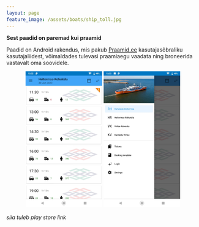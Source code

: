 ```yaml
---
layout: page
feature_image: /assets/boats/ship_toll.jpg
---
```

**Sest paadid on paremad kui praamid**

Paadid on Android rakendus, mis pakub [Praamid.ee](https://praamid.ee) kasutajasõbraliku kasutajaliidest, võimaldades tulevasi praamiaegu vaadata ning broneerida vastavalt oma soovidele.

<center>
<img src="/assets/boats/screenshot1.jpg" alt="Kuvatõmmis 1" width="200"/> <img src="/assets/boats/screenshot2.jpg" alt="Kuvatõmmis 2" width="200"/>
</center>

_siia tuleb play store link_

